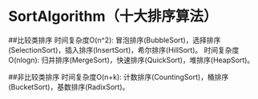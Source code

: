 # SortAlgorithm（十大排序算法）
##比较类排序
时间复杂度O(n^2):
冒泡排序(BubbleSort)，选择排序(SelectionSort)，插入排序(InsertSort)，希尔排序(HillSort)。
时间复杂度O(nlogn):
归并排序(MergeSort)，快速排序(QuickSort)，堆排序(HeapSort)。

##非比较类排序
时间复杂度O(n+k):
计数排序(CountingSort)，桶排序(BucketSort)，基数排序(RadixSort)。
